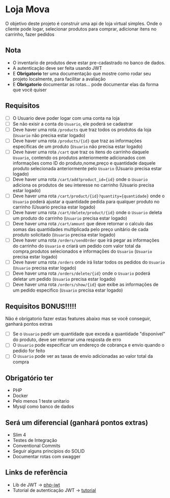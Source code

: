 # Loja Mova
O objetivo deste projeto é construir uma api de loja virtual simples. Onde o cliente pode logar, selecionar produtos para comprar, adicionar itens no carrinho, fazer pedidos

## **Nota**
- O inventario de produtos deve estar pre-cadastrado no banco de dados.
- A autenticação deve ser feita usando JWT
- E **Obrigatorio** ter uma documentação que mostre como rodar seu projeto localmente, para facilitar a avaliação
- E **Obrigatorio** documentar as rotas... pode documentar elas da forma que você quiser

## **Requisitos**
- [ ] O Usuario deve poder logar com uma conta na loja
- [ ] Se não exisir a conta do `Usuario`, ele poderá se cadastrar
- [ ] Deve haver uma rota `/products` que traz todos os produtos da loja (`Usuario` não precisa estar logado)
- [ ] Deve haver uma rota `/products/{id}` que traz as informações especificas de um produto (`Usuario` não precisa estar logado)
- [ ] Deve haver uma rota `/cart` que traz os itens do carrinho daquele `Usuario`, contendo os produtos anteriormente adicionados com informações como ID do produto,nome,preço e quantidade daquele produto selecionada anteriormente pelo `Usuario` (Usuario precisa estar logado)
- [ ] Deve haver uma rota `/cart/add?product_id={id}` onde o `Usuario` adiciona os produtos de seu interesse no carrinho (Usuario precisa estar logado)
- [ ] Deve haver uma rota `/cart/product/{id}?quantity={quantidade}` onde o `Usuario` poderá ajustar a quantidade pedida para qualquer produto no carrinho (Usuario precisa estar logado)
- [ ] Deve haver uma rota `/cart/delete/product/{id}` onde o `Usuario` deleta um produto do carrinho (`Usuario` precisa estar logado)
- [ ] Deve haver uma rota `/cart/amount` que deve retornar o calculo das somas das quantidades multiplicada pelo preço unitário de cada produto solicitado (`Usuario` precisa estar logado)
- [ ] Deve haver uma rota `/orders/sendOrder` que irá pegar as informações do carrinho do `Usuario` e criará um pedido com valor total da compra,produtos selecionados e informações do `Usuario` (`Usuario` precisa estar logado)
- [ ] Deve haver uma rota `/orders` onde irá listar todos os pedidos do `Usuario` (`Usuario` precisa estar logado)
- [ ] Deve haver uma rota `/orders/delete/{id}` onde o `Usuario` poderá deletar um pedido (`Usuario` precisa estar logado)
- [ ] Deve haver uma rota `/orders/show/{id}` que exibe as informações de um pedido especifico (`Usuario` precisa estar logado)

## **Requisitos BONUS!!!!!**
Não é obrigatorio fazer estas features abaixo mas se você conseguir, ganhará pontos extras
- [ ] Se o `Usuario` pedir um quantidade que exceda a quantidade "disponível" do produto, deve ser retornar uma resposta de erro
- [ ] O `Usuario` pode especificar um endereço de cobrança e envio quando o pedido for feito
- [ ] O `Usuario` pode ver as taxas de envio adicionadas ao valor total da compra
## **Obrigatório ter**
- PHP
- Docker
- Pelo menos 1 teste unitario
- Mysql como banco de dados
## **Será um diferencial** (ganhará pontos extras)
- Slim 4
- Testes de Integração
- Conventional Commits
- Seguir alguns principios do SOLID
- Documentar rotas com swagger

## **Links de referência**
- Lib de JWT -> [php-jwt](https://github.com/firebase/php-jwt)
- Tutorial de autenticação JWT -> [tutorial](https://www.youtube.com/watch?v=B-7e-ZpIWAs)